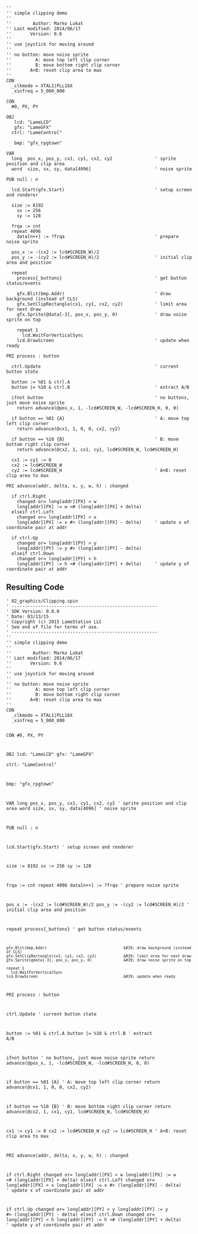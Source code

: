 <pre><code>&#39;&#39;
&#39;&#39; simple clipping demo
&#39;&#39;
&#39;&#39;        Author: Marko Lukat
&#39;&#39; Last modified: 2014/06/17
&#39;&#39;       Version: 0.6
&#39;&#39;
&#39;&#39; use joystick for moving around
&#39;&#39;
&#39;&#39; no button: move noise sprite
&#39;&#39;         A: move top left clip corner
&#39;&#39;         B: move bottom right clip corner
&#39;&#39;       A+B: reset clip area to max
&#39;&#39;
CON
  _clkmode = XTAL1|PLL16X
  _xinfreq = 5_000_000

CON
  #0, PX, PY
  
OBJ
   lcd: &quot;LameLCD&quot;
   gfx: &quot;LameGFX&quot;                         
  ctrl: &quot;LameControl&quot;

   bmp: &quot;gfx_rpgtown&quot; 

VAR
  long  pos_x, pos_y, cx1, cy1, cx2, cy2                &#39; sprite position and clip area
  word  size, sx, sy, data[4096]                        &#39; noise sprite

PUB null : n

  lcd.Start(gfx.Start)                                  &#39; setup screen and renderer

  size := 8192
    sx := 256
    sy := 128

  frqa := cnt
  repeat 4096
    data[n++] := ?frqa                                  &#39; prepare noise sprite

  pos_x := -(cx2 := lcd#SCREEN_W)/2
  pos_y := -(cy2 := lcd#SCREEN_H)/2                     &#39; initial clip area and position

  repeat
    process{_buttons}                                   &#39; get button status/events

    gfx.Blit(bmp.Addr)                                  &#39; draw background (instead of CLS)
    gfx.SetClipRectangle(cx1, cy1, cx2, cy2)            &#39; limit area for next draw
    gfx.Sprite(@data[-3], pos_x, pos_y, 0)              &#39; draw noise sprite on top

    repeat 1
      lcd.WaitForVerticalSync
    lcd.DrawScreen                                      &#39; update when ready

PRI process : button

  ctrl.Update                                           &#39; current button state

  button := %01 &amp; ctrl.A
  button |= %10 &amp; ctrl.B                                &#39; extract A/B

  ifnot button                                          &#39; no buttons, just move noise sprite
    return advance(@pos_x, 1, -lcd#SCREEN_W, -lcd#SCREEN_H, 0, 0)

  if button == %01 {A}                                  &#39; A: move top left clip corner
    return advance(@cx1, 1, 0, 0, cx2, cy2)

  if button == %10 {B}                                  &#39; B: move bottom right clip corner
    return advance(@cx2, 1, cx1, cy1, lcd#SCREEN_W, lcd#SCREEN_H)

  cx1 := cy1 := 0
  cx2 := lcd#SCREEN_W
  cy2 := lcd#SCREEN_H                                   &#39; A+B: reset clip area to max

PRI advance(addr, delta, x, y, w, h) : changed

  if ctrl.Right
    changed or= long[addr][PX] &lt; w
    long[addr][PX] := w &lt;# (long[addr][PX] + delta)
  elseif ctrl.Left
    changed or= long[addr][PX] &gt; x
    long[addr][PX] := x #&gt; (long[addr][PX] - delta)     &#39; update x of coordinate pair at addr

  if ctrl.Up
    changed or= long[addr][PY] &gt; y
    long[addr][PY] := y #&gt; (long[addr][PY] - delta)
  elseif ctrl.Down
    changed or= long[addr][PY] &lt; h
    long[addr][PY] := h &lt;# (long[addr][PY] + delta)     &#39; update y of coordinate pair at addr</code></pre>
<h2 id="resulting-code">Resulting Code</h2>
<pre><code>&#39; 02_graphics/Clipping.spin
&#39; -------------------------------------------------------
&#39; SDK Version: 0.0.0
&#39; Date: 03/13/15
&#39; Copyright (c) 2015 LameStation LLC
&#39; See end of file for terms of use.
&#39; -------------------------------------------------------
&#39;&#39;
&#39;&#39; simple clipping demo
&#39;&#39;
&#39;&#39;        Author: Marko Lukat
&#39;&#39; Last modified: 2014/06/17
&#39;&#39;       Version: 0.6
&#39;&#39;
&#39;&#39; use joystick for moving around
&#39;&#39;
&#39;&#39; no button: move noise sprite
&#39;&#39;         A: move top left clip corner
&#39;&#39;         B: move bottom right clip corner
&#39;&#39;       A+B: reset clip area to max
&#39;&#39;
CON
  _clkmode = XTAL1|PLL16X
  _xinfreq = 5_000_000

CON
  #0, PX, PY
  
OBJ
   lcd: &quot;LameLCD&quot;
   gfx: &quot;LameGFX&quot;                         
  ctrl: &quot;LameControl&quot;

   bmp: &quot;gfx_rpgtown&quot; 

VAR
  long  pos_x, pos_y, cx1, cy1, cx2, cy2                &#39; sprite position and clip area
  word  size, sx, sy, data[4096]                        &#39; noise sprite

PUB null : n

  lcd.Start(gfx.Start)                                  &#39; setup screen and renderer

  size := 8192
    sx := 256
    sy := 128

  frqa := cnt
  repeat 4096
    data[n++] := ?frqa                                  &#39; prepare noise sprite

  pos_x := -(cx2 := lcd#SCREEN_W)/2
  pos_y := -(cy2 := lcd#SCREEN_H)/2                     &#39; initial clip area and position

  repeat
    process{_buttons}                                   &#39; get button status/events

    gfx.Blit(bmp.Addr)                                  &#39; draw background (instead of CLS)
    gfx.SetClipRectangle(cx1, cy1, cx2, cy2)            &#39; limit area for next draw
    gfx.Sprite(@data[-3], pos_x, pos_y, 0)              &#39; draw noise sprite on top

    repeat 1
      lcd.WaitForVerticalSync
    lcd.DrawScreen                                      &#39; update when ready

PRI process : button

  ctrl.Update                                           &#39; current button state

  button := %01 &amp; ctrl.A
  button |= %10 &amp; ctrl.B                                &#39; extract A/B

  ifnot button                                          &#39; no buttons, just move noise sprite
    return advance(@pos_x, 1, -lcd#SCREEN_W, -lcd#SCREEN_H, 0, 0)

  if button == %01 {A}                                  &#39; A: move top left clip corner
    return advance(@cx1, 1, 0, 0, cx2, cy2)

  if button == %10 {B}                                  &#39; B: move bottom right clip corner
    return advance(@cx2, 1, cx1, cy1, lcd#SCREEN_W, lcd#SCREEN_H)

  cx1 := cy1 := 0
  cx2 := lcd#SCREEN_W
  cy2 := lcd#SCREEN_H                                   &#39; A+B: reset clip area to max

PRI advance(addr, delta, x, y, w, h) : changed

  if ctrl.Right
    changed or= long[addr][PX] &lt; w
    long[addr][PX] := w &lt;# (long[addr][PX] + delta)
  elseif ctrl.Left
    changed or= long[addr][PX] &gt; x
    long[addr][PX] := x #&gt; (long[addr][PX] - delta)     &#39; update x of coordinate pair at addr

  if ctrl.Up
    changed or= long[addr][PY] &gt; y
    long[addr][PY] := y #&gt; (long[addr][PY] - delta)
  elseif ctrl.Down
    changed or= long[addr][PY] &lt; h
    long[addr][PY] := h &lt;# (long[addr][PY] + delta)     &#39; update y of coordinate pair at addr

</code></pre>
